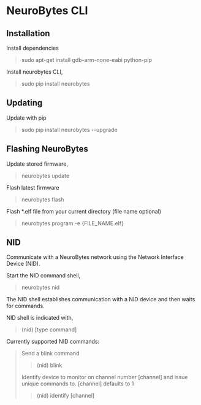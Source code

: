 # NeuroBytes CLI

## Installation
Install dependencies
>sudo apt-get install gdb-arm-none-eabi python-pip

Install neurobytes CLI,
>sudo pip install neurobytes

## Updating
Update with pip
>sudo pip install neurobytes --upgrade

## Flashing NeuroBytes
Update stored firmware,
>neurobytes update

Flash latest firmware
>neurobytes flash

Flash *.elf file from your current directory (file name optional)
>neurobytes program -e {FILE_NAME.elf}

## NID
Communicate with a NeuroBytes network using the Network Interface Device (NID).

Start the NID command shell,
>neurobytes nid

The NID shell establishes communication with a NID device and then waits for commands.

NID shell is indicated with,
>(nid) [type command]

Currently supported NID commands:
>Send a blink command
>>(nid) blink
>
>Identify device to monitor on channel number [channel] and issue unique commands to. [channel] defaults to 1
>>(nid) identify [channel]
